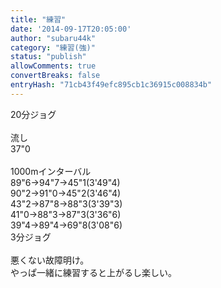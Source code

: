 ```yaml
---
title: "練習"
date: '2014-09-17T20:05:00'
author: "subaru44k"
category: "練習(強)"
status: "publish"
allowComments: true
convertBreaks: false
entryHash: "71cb43f49efc895cb1c36915c008834b"
---
```

20分ジョグ<br>
<br>
流し<br>
37"0<br>
<br>
1000mインターバル<br>
89"6→94"7→45"1(3'49"4)<br>
90"2→91"0→45"2(3'46"4)<br>
43"2→87"8→88"3(3'39"3)<br>
41"0→88"3→87"3(3'36"6)<br>
39"4→89"4→69"8(3'08"6)<br>
3分ジョグ<br>
<br>
悪くない故障明け。<br>
やっぱ一緒に練習すると上がるし楽しい。
